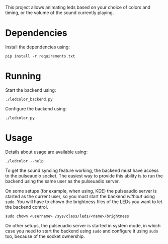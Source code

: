 This project allows animating leds based on your choice of colors and timing,
or the volume of the sound currently playing.

# Dependencies

Install the dependencies using:
```
pip install -r requirements.txt
```

# Running

Start the backend using:
```
./ledcolor_backend.py
```

Configure the backend using:
```
./ledcolor.py
```

# Usage

Details about usage are available using:
```
./ledcolor --help
```

To get the sound syncing feature working, the backend must have access to the pulseaudio
socket. The easiest way to provide this ability is to run the backend using the same
user as the pulseuadio server.

On some setups (for example, when using, KDE) the pulseaudio server is started as the current user, so you
must start the backend _without_ using `sudo`.
You will have to chown the brightness files of the LEDs you want to let the backend control.
```
sudo chown <username> /sys/class/leds/<name>/brightness
```

On other setups, the pulseuadio server is started in system mode, in which case you need
to start the backend using `sudo` and configure it using `sudo` too, because of the socket ownership.

